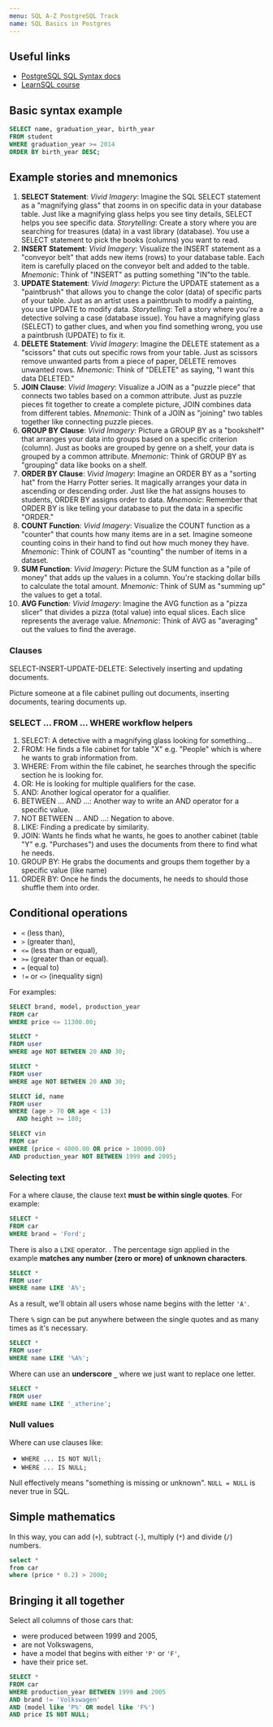 ```yaml
---
menu: SQL A-Z PostgreSQL Track
name: SQL Basics in Postgres
---
```


## Useful links

- [PostgreSQL SQL Syntax docs](https://www.postgresql.org/docs/16/sql-syntax-lexical.html)
- [LearnSQL course](https://learnsql.com/course/postgresql-queries-basics/)

## Basic syntax example

```sql
SELECT name, graduation_year, birth_year
FROM student
WHERE graduation_year >= 2014
ORDER BY birth_year DESC;
```

## Example stories and mnemonics

1.  **SELECT Statement**: _Vivid Imagery_: Imagine the SQL SELECT statement as a "magnifying glass" that zooms in on specific data in your database table. Just like a magnifying glass helps you see tiny details, SELECT helps you see specific data. _Storytelling_: Create a story where you are searching for treasures (data) in a vast library (database). You use a SELECT statement to pick the books (columns) you want to read.
2.  **INSERT Statement**: _Vivid Imagery_: Visualize the INSERT statement as a "conveyor belt" that adds new items (rows) to your database table. Each item is carefully placed on the conveyor belt and added to the table. _Mnemonic_: Think of "INSERT" as putting something "IN"to the table.
3.  **UPDATE Statement**: _Vivid Imagery_: Picture the UPDATE statement as a "paintbrush" that allows you to change the color (data) of specific parts of your table. Just as an artist uses a paintbrush to modify a painting, you use UPDATE to modify data. _Storytelling_: Tell a story where you're a detective solving a case (database issue). You have a magnifying glass (SELECT) to gather clues, and when you find something wrong, you use a paintbrush (UPDATE) to fix it.
4.  **DELETE Statement**: _Vivid Imagery_: Imagine the DELETE statement as a "scissors" that cuts out specific rows from your table. Just as scissors remove unwanted parts from a piece of paper, DELETE removes unwanted rows. _Mnemonic_: Think of "DELETE" as saying, "I want this data DELETED."
5.  **JOIN Clause**: _Vivid Imagery_: Visualize a JOIN as a "puzzle piece" that connects two tables based on a common attribute. Just as puzzle pieces fit together to create a complete picture, JOIN combines data from different tables. _Mnemonic_: Think of a JOIN as "joining" two tables together like connecting puzzle pieces.
6.  **GROUP BY Clause**: _Vivid Imagery_: Picture a GROUP BY as a "bookshelf" that arranges your data into groups based on a specific criterion (column). Just as books are grouped by genre on a shelf, your data is grouped by a common attribute. _Mnemonic_: Think of GROUP BY as "grouping" data like books on a shelf.
7.  **ORDER BY Clause**: _Vivid Imagery_: Imagine an ORDER BY as a "sorting hat" from the Harry Potter series. It magically arranges your data in ascending or descending order. Just like the hat assigns houses to students, ORDER BY assigns order to data. _Mnemonic_: Remember that ORDER BY is like telling your database to put the data in a specific "ORDER."
8.  **COUNT Function**: _Vivid Imagery_: Visualize the COUNT function as a "counter" that counts how many items are in a set. Imagine someone counting coins in their hand to find out how much money they have. _Mnemonic_: Think of COUNT as "counting" the number of items in a dataset.
9.  **SUM Function**: _Vivid Imagery_: Picture the SUM function as a "pile of money" that adds up the values in a column. You're stacking dollar bills to calculate the total amount. _Mnemonic_: Think of SUM as "summing up" the values to get a total.
10. **AVG Function**: _Vivid Imagery_: Imagine the AVG function as a "pizza slicer" that divides a pizza (total value) into equal slices. Each slice represents the average value. _Mnemonic_: Think of AVG as "averaging" out the values to find the average.

### Clauses

SELECT-INSERT-UPDATE-DELETE: Selectively inserting and updating documents.

Picture someone at a file cabinet pulling out documents, inserting documents, tearing documents up.

### SELECT ... FROM ... WHERE workflow helpers

1. SELECT: A detective with a magnifying glass looking for something...
2. FROM: He finds a file cabinet for table "X" e.g. "People" which is where he wants to grab information from.
3. WHERE: From within the file cabinet, he searches through the specific section he is looking for.
4. OR: He is looking for multiple qualifiers for the case.
5. AND: Another logical operator for a qualifier.
6. BETWEEN ... AND ...: Another way to write an AND operator for a specific value.
7. NOT BETWEEN ... AND ...: Negation to above.
8. LIKE: Finding a predicate by similarity.
9. JOIN: Wants he finds what he wants, he goes to another cabinet (table "Y" e.g. "Purchases") and uses the documents from there to find what he needs.
10. GROUP BY: He grabs the documents and groups them together by a specific value (like name)
11. ORDER BY: Once he finds the documents, he needs to should those shuffle them into order.

## Conditional operations

- `<` (less than),
- `>` (greater than),
- `<=` (less than or equal),
- `>=` (greater than or equal).
- `=` (equal to)
- `!=` or `<>` (inequality sign)

For examples:

```sql
SELECT brand, model, production_year
FROM car
WHERE price <= 11300.00;

SELECT *
FROM user
WHERE age NOT BETWEEN 20 AND 30;

SELECT *
FROM user
WHERE age NOT BETWEEN 20 AND 30;

SELECT id, name
FROM user
WHERE (age > 70 OR age < 13)
  AND height >= 180;

SELECT vin
FROM car
WHERE (price < 4000.00 OR price > 10000.00)
AND production_year NOT BETWEEN 1999 and 2005;
```

### Selecting text

For a where clause, the clause text **must be within single quotes**. For example:

```sql
SELECT *
FROM car
WHERE brand = 'Ford';
```

There is also a `LIKE` operator. . The percentage sign applied in the example **matches any number (zero or more) of unknown characters**.

```sql
SELECT *
FROM user
WHERE name LIKE 'A%';
```

As a result, we'll obtain all users whose name begins with the letter `'A'`.

There `%` sign can be put anywhere between the single quotes and as many times as it's necessary.

```sql
SELECT *
FROM user
WHERE name LIKE '%A%';
```

Where can use an **underscore `_`** where we just want to replace one letter.

```sql
SELECT *
FROM user
WHERE name LIKE '_atherine';
```

### Null values

Where can use clauses like:

- `WHERE ... IS NOT NUll;`
- `WHERE ... IS NULL;`

Null effectively means "something is missing or unknown". `NULL = NULL` is never true in SQL.

## Simple mathematics

In this way, you can add (`+`), subtract (`-`), multiply (`*`) and divide (`/`) numbers.

```sql
select *
from car
where (price * 0.2) > 2000;
```

## Bringing it all together

Select all columns of those cars that:

- were produced between 1999 and 2005,
- are not Volkswagens,
- have a model that begins with either `'P'` or `'F'`,
- have their price set.

```sql
SELECT *
FROM car
WHERE production_year BETWEEN 1999 and 2005
AND brand != 'Volkswagen'
AND (model like 'P%' OR model like 'F%')
AND price IS NOT NULL;
```
